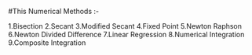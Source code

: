 #This Numerical Methods :-

1.Bisection
2.Secant
3.Modified Secant
4.Fixed Point
5.Newton Raphson
6.Newton Divided Difference
7.Linear Regression
8.Numerical Integration
9.Composite Integration
